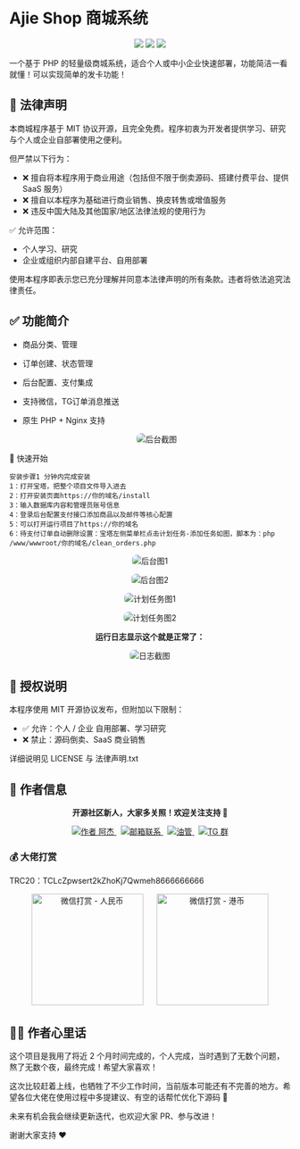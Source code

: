 # Ajie Shop 商城系统

<p align="center">
  <img src="https://img.shields.io/badge/php-%3E%3D8.0-blue.svg">
  <img src="https://img.shields.io/badge/mysql-%3E%3D5.6-brightgreen.svg">
  <img src="https://img.shields.io/badge/license-MIT-green.svg">
</p>

一个基于 PHP 的轻量级商城系统，适合个人或中小企业快速部署，功能简洁一看就懂！可以实现简单的发卡功能！

## 📜 法律声明

本商城程序基于 MIT 协议开源，且完全免费。程序初衷为开发者提供学习、研究与个人或企业自部署使用之便利。

但严禁以下行为：

- ❌ 擅自将本程序用于商业用途（包括但不限于倒卖源码、搭建付费平台、提供 SaaS 服务）
- ❌ 擅自以本程序为基础进行商业销售、换皮转售或增值服务
- ❌ 违反中国大陆及其他国家/地区法律法规的使用行为

✅ 允许范围：

- 个人学习、研究
- 企业或组织内部自建平台、自用部署

使用本程序即表示您已充分理解并同意本法律声明的所有条款。违者将依法追究法律责任。

## ✅ 功能简介
- 商品分类、管理
- 订单创建、状态管理
- 后台配置、支付集成
- 支持微信，TG订单消息推送
- 原生 PHP + Nginx 支持

  <p align="center">
  <img src="https://cdn.laikr.com//shujuku/202503311454729.png" alt="后台截图" style="max-width: 100%; border-radius: 8px;" />
</p>

🚀 快速开始

```
安装步骤1 分钟内完成安装
1：打开宝塔，把整个项目文件导入进去
2：打开安装页面https://你的域名/install
3：输入数据库内容和管理员账号信息
4：登录后台配置支付接口添加商品以及邮件等核心配置
5：可以打开运行项目了https://你的域名
6：待支付订单自动删除设置：宝塔左侧菜单栏点击计划任务-添加任务如图，脚本为：php /www/wwwroot/你的域名/clean_orders.php

```
<!-- ✅ 后台截图补充1 -->
<p align="center">
  <img src="https://cdn.laikr.com//shujuku/202503311638888.png" alt="后台图1" style="max-width: 100%; border-radius: 8px;" />
</p>

<!-- ✅ 后台截图补充2 -->
<p align="center">
  <img src="https://cdn.laikr.com//shujuku/202503311638972.png" alt="后台图2" style="max-width: 100%; border-radius: 8px;" />
</p>

<!-- ✅ 宝塔计划任务截图1 -->
<p align="center">
  <img src="https://github.com/user-attachments/assets/b8932f82-d0ed-4f3c-bb8b-50f3304037e6" alt="计划任务图1" style="max-width: 100%; border-radius: 8px;" />
</p>

<!-- ✅ 宝塔计划任务截图2 -->
<p align="center">
  <img src="https://github.com/user-attachments/assets/047c9f00-3bea-4a8b-8858-d31076fa3e4d" alt="计划任务图2" style="max-width: 100%; border-radius: 8px;" />
</p>

<!-- ✅ 日志输出说明 -->
<p align="center">
  <strong>运行日志显示这个就是正常了：</strong>
</p>

<!-- ✅ 日志输出截图 -->
<p align="center">
  <img src="https://github.com/user-attachments/assets/d5a1211b-1dd3-4a1b-8fcd-de6db8f5c6b4" alt="日志截图" style="max-width: 100%; border-radius: 8px;" />
</p>


## 🔐 授权说明

本程序使用 MIT 开源协议发布，但附加以下限制：

- ✅ 允许：个人 / 企业 自用部署、学习研究
- ❌ 禁止：源码倒卖、SaaS 商业销售

详细说明见 LICENSE 与 法律声明.txt

## 👤 作者信息

<p align="center">
  <strong>开源社区新人，大家多关照！欢迎关注支持 🫡</strong>
</p>

<p align="center">
  <a href="https://github.com/jasonpan168" target="_blank">
    <img src="https://img.shields.io/badge/作者-阿杰-blueviolet?style=for-the-badge&logo=github" alt="作者 阿杰" />
  </a>
  &nbsp;
  <a href="mailto:weijianao@gmail.com">
    <img src="https://img.shields.io/badge/邮箱联系-weijianao@gmail.com-blue?style=for-the-badge&logo=gmail" alt="邮箱联系" />
  </a>
  &nbsp;
  <a href="https://www.youtube.com/@ajieshuo?sub_confirmation=1" target="_blank">
    <img src="https://img.shields.io/badge/订阅油管频道-Ajieshuo-red?style=for-the-badge&logo=youtube" alt="油管" />
  </a>
  &nbsp;
  <a href="https://t.me/+yK7diUyqmxI2MjZl" target="_blank">
    <img src="https://img.shields.io/badge/加入TG交流群-电报-blue?style=for-the-badge&logo=telegram" alt="TG 群" />
  </a>
</p>


### 💰 大佬打赏

TRC20：TCLcZpwsert2kZhoKj7Qwmeh8666666666

<p align="center">
  <img src="https://github.com/user-attachments/assets/f9718026-9afc-4096-a6de-bbbe04b31b1b" alt="微信打赏 - 人民币" width="200"/>
  &nbsp;&nbsp;&nbsp;&nbsp;
  <img src="https://github.com/user-attachments/assets/5a9544f2-f504-443a-9838-86f66e1c71b4" alt="微信打赏 - 港币" width="200"/>
</p>

## 🙋‍♂️ 作者心里话

这个项目是我用了将近 2 个月时间完成的，个人完成，当时遇到了无数个问题，熬了无数个夜，最终完成！希望大家喜欢！

这次比较赶着上线，也牺牲了不少工作时间，当前版本可能还有不完善的地方。希望各位大佬在使用过程中多提建议、有空的话帮忙优化下源码 🫡

未来有机会我会继续更新迭代，也欢迎大家 PR、参与改进！

谢谢大家支持 ❤️
